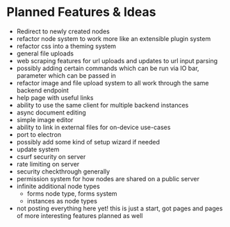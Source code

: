 # Planned Features & Ideas

- Redirect to newly created nodes
- refactor node system to work more like an extensible plugin system
- refactor css into a theming system
- general file uploads
- web scraping features for url uploads and updates to url input parsing
- possibly adding certain commands which can be run via IO bar, parameter which can be passed in
- refactor image and file upload system to all work through the same backend endpoint
- help page with useful links
- ability to use the same client for multiple backend instances
- async document editing
- simple image editor
- ability to link in external files for on-device use-cases
- port to electron
- possibly add some kind of setup wizard if needed
- update system
- csurf security on server
- rate limiting on server
- security checkthrough generally
- permission system for how nodes are shared on a public server
- infinite additional node types
  - forms node type, forms system
  - instances as node types
- not posting everything here yet! this is just a start, got pages and pages of more interesting features planned as well
